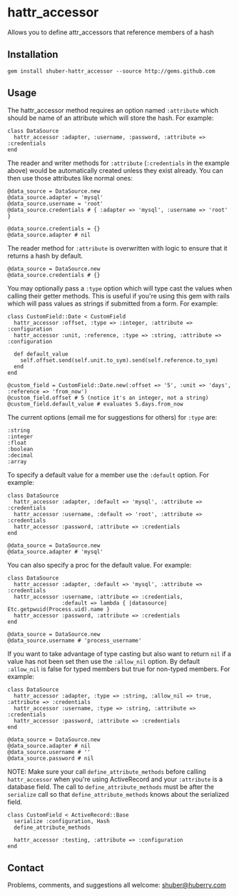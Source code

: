 hattr\_accessor
===============

Allows you to define attr\_accessors that reference members of a hash


Installation
------------

	gem install shuber-hattr_accessor --source http://gems.github.com


Usage
-----

The hattr\_accessor method requires an option named `:attribute` which should be name of an attribute which will store the hash. For example:

	class DataSource
	  hattr_accessor :adapter, :username, :password, :attribute => :credentials
	end

The reader and writer methods for `:attribute` (`:credentials` in the example above) would be automatically created unless they exist already. 
You can then use those attributes like normal ones:

	@data_source = DataSource.new
	@data_source.adapter = 'mysql'
	@data_source.username = 'root'
	@data_source.credentials # { :adapter => 'mysql', :username => 'root' }
	
	@data_source.credentials = {}
	@data_source.adapter # nil

The reader method for `:attribute` is overwritten with logic to ensure that it returns a hash by default.

	@data_source = DataSource.new
	@data_source.credentials # {}

You may optionally pass a `:type` option which will type cast the values when calling their getter methods. This is useful if you're using this 
gem with rails which will pass values as strings if submitted from a form. For example:

	class CustomField::Date < CustomField
	  hattr_accessor :offset, :type => :integer, :attribute => :configuration
	  hattr_accessor :unit, :reference, :type => :string, :attribute => :configuration
	  
	  def default_value
	    self.offset.send(self.unit.to_sym).send(self.reference.to_sym)
	  end
	end
	
	@custom_field = CustomField::Date.new(:offset => '5', :unit => 'days', :reference => 'from_now')
	@custom_field.offset # 5 (notice it's an integer, not a string)
	@custom_field.default_value # evaluates 5.days.from_now 

The current options (email me for suggestions for others) for `:type` are:

	:string
	:integer
	:float
	:boolean
	:decimal
	:array

To specify a default value for a member use the `:default` option. For example:

	class DataSource
	  hattr_accessor :adapter, :default => 'mysql', :attribute => :credentials
	  hattr_accessor :username, :default => 'root', :attribute => :credentials
	  hattr_accessor :password, :attribute => :credentials
	end
	
	@data_source = DataSource.new
	@data_source.adapter # 'mysql'

You can also specify a proc for the default value. For example:

	class DataSource
	  hattr_accessor :adapter, :default => 'mysql', :attribute => :credentials
	  hattr_accessor :username, :attribute => :credentials,
	                 :default => lambda { |datasource| Etc.getpwuid(Process.uid).name }
	  hattr_accessor :password, :attribute => :credentials
	end
	
	@data_source = DataSource.new
	@data_source.username # 'process_username'

If you want to take advantage of type casting but also want to return `nil` if a value has not been set then use the `:allow_nil` option. 
By default `:allow_nil` is false for typed members but true for non-typed members. For example:

	class DataSource
	  hattr_accessor :adapter, :type => :string, :allow_nil => true, :attribute => :credentials
	  hattr_accessor :username, :type => :string, :attribute => :credentials
	  hattr_accessor :password, :attribute => :credentials
	end
	
	@data_source = DataSource.new
	@data_source.adapter # nil
	@data_source.username # ''
	@data_source.password # nil

NOTE: Make sure your call `define_attribute_methods` before calling `hattr_accessor` when you're using ActiveRecord and your `:attribute` is a 
database field. The call to `define_attribute_methods` must be after the `serialize` call so that `define_attribute_methods` knows about the 
serialized field.

	class CustomField < ActiveRecord::Base	  
	  serialize :configuration, Hash
	  define_attribute_methods
	  
	  hattr_accessor :testing, :attribute => :configuration
	end


Contact
-------

Problems, comments, and suggestions all welcome: [shuber@huberry.com](mailto:shuber@huberry.com)